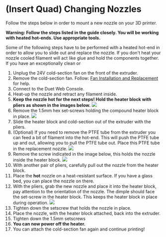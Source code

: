 # \(Insert Quad\) Changing Nozzles

Follow the steps below in order to mount a new nozzle on your 3D printer.

**Warning: Follow the steps listed in the guide closely. You will be working with heated hot-ends. Use appropriate tools.**

Some of the following steps have to be performed with a heated hot-end in order to allow you to slide out and replace the nozzle. If you don't heat your nozzle cooled filament will act like glue and hold the components together. If you have an exceptionally clean or

1. Unplug the 24V cold-section fan on the front of the extruder.
2. Remove the cold-section fan. Follow: [Fan Installation and Replacement](https://promega.printm3d.com/~/edit/drafts/-LHdXavkB_zqUw_einTK/repair-guides/fan-installation-and-replacement) for help.
3. Connect to the Duet Web Console.
4. Heat-up the nozzle and retract any filament inside.
5. **Keep the nozzle hot for the next steps! Hold the heater block with pliers as shown in the images below.**  ![](../.gitbook/assets/howtoholdcompound.jpg)
6. Remove the 1.5mm hex set-screws holding the compound heater block in place.  ![](../.gitbook/assets/hotendsetscrews.jpg) 
7. Slide the heater block and cold-section out of the extruder with the pliers.
8. \(Optional\) If you need to remove the PTFE tube from the extruder you can feed a bit of filament into the hot-end. This will push the PTFE tube up and out, allowing you to pull the PTFE tube out. Place this PTFE tube in the replacement nozzle.  ![](../.gitbook/assets/compound_heater_removeptfe.jpg) 
9. Remove the screw indicated in the image below, this holds the nozzle inside the heater block. ![](../.gitbook/assets/removenozzlesetscrew.jpg) 
10. With another pair of pliers, carefully pull out the nozzle from the heater block.
11. Place the **hot** nozzle on a heat-resistant surface. If you have a glass bed, you can place the nozzle on there.
12. With the pliers, grab the new nozzle and place it into the heater block, pay attention to the orientation of the nozzle. The dimple should face the set-screw in the heater block. This keeps the heater block in place during operation. ![](../.gitbook/assets/nozzle-dimple.jpg) 
13. Tighten down the setscrew that holds the nozzle in place.
14. Place the nozzle, with the heater block attached, back into the extruder.
15. Tighten down the 1.5mm setscrews
16. **You can now power off the heater.**
17. You can attach the cold-section fan again and continue printing!

